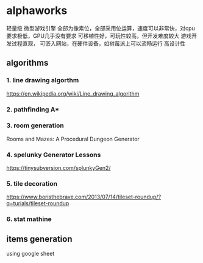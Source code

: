 # alphaworks
 轻量级
 微型游戏引擎
 全部为像素位，全部采用位运算，速度可以非常快，对cpu要求极低，GPU几乎没有要求
 可移植性好，可玩性较高，但开发难度较大
 游戏开发过程直观，
 可嵌入网站，在硬件设备，如树莓派上可以流畅运行
 高设计性

## algorithms

### 1. line drawing algorthm

https://en.wikipedia.org/wiki/Line_drawing_algorithm

### 2. pathfinding A*



### 3. room generation

Rooms and Mazes: A Procedural Dungeon Generator

### 4. spelunky Generator Lessons

https://tinysubversion.com/splunkyGen2/

###  5. tile decoration

https://www.boristhebrave.com/2013/07/14/tileset-roundup/?q=turials/tileset-roundup

### 6. stat mathine

## items generation
using google sheet


